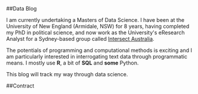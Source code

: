 ##Data Blog

I am currently undertaking a Masters of Data Science. I have been at the University of New England (Armidale, NSW) for 8 years, having completed my PhD in political science, and now work as the University's eResearch Analyst for a Sydney-based group called [Intersect Australia](https://intersect.org.au).

The potentials of programming and computational methods is exciting and I am particularly interested in interrogating text data through programmatic means. I mostly use **R**, a bit of **SQL** and **some** Python. 

This blog will track my way through data science. 

##Contract
<div class="center" markdown="1">
<contact-icons email="paddytobias@me.com"></contact-icons>
</div>

